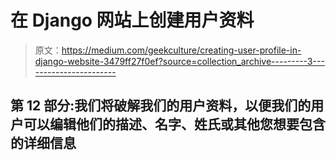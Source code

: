 # 在 Django 网站上创建用户资料

> 原文：<https://medium.com/geekculture/creating-user-profile-in-django-website-3479ff27f0ef?source=collection_archive---------3----------------------->

## 第 12 部分:我们将破解我们的用户资料，以便我们的用户可以编辑他们的描述、名字、姓氏或其他您想要包含的详细信息